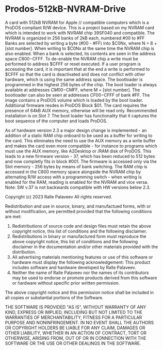 # Prodos-512kB-NVRAM-Drive
A card with 512kB NVRAM for Apple // compatible computers which is a ProDOS compliant R/W device.
This is a project based on my NVRAM card which is intended to work with NVRAM chip 39SF040 and compatible.
The NVRAM is organized in 256 banks of 2kB each, numbered #00 to #FF Banks are selected by writing a byte (#00 - #FF) into $C0Nx, where N = 8 + [slot number].
When writing to $C0Nx at the same time the NVRAM chip is also enabled. When a bank is selected, its contents are seen in the address space $C800-$CFFF.
To de-enable the NVRAM chip a write must be performed to address $CFFF or reset executed. If a user program is accessing the card,
it is important that at the end a write is performed to $CFFF so that the card is deactivated and does not conflict with other hardware,
which is using the same address space.
The bootloader is programmed in the highest 256 bytes of the chip. The boot loader is always available at addresses $CM00-$CMFF, where M = [slot number].
The bootloader can also be seen at addresses $CF00-$CFFF of bank #FF.
The image contains a ProDOS volume which is loaded by the boot loader. Additional firmware resdes in ProDOS Block $01.
The card requires the presence of 64kB AUX memory, otherwise will be read only.
Recommended installation is on Slot 7. The boot loader has functionality that it captures the boot sequence of the computer and loads ProDOS.

As of hardware version 2.3 a major design change is implemented - an addition of a static RAM chip onboard to be used as a buffer for writing to the card. This eliminates the need to use the AUX memory as a write buffer and makes the card even more compatible - for instance to programs which must use the AUX memory, like A2Desktop or /RAM disk of ProDOS. This leads to a new firmware version - 37, which has been reduced to 512 bytes and now completly fits in block #001. The firmware is accessed only via the Slot memory - 256 bytes by means of bank switching. The RAM chip is accessed in the C800 memory space alongside the NVRAM chip by alternating R/W access with a programming switch - when writing is enabled for the RAM, reading is enabled for the NVRAM and vice versa. Note: SW v.37 is not backwards compatible with HW versions below 2.3.

Copyright (c) 2023 Ralle Palaveev
All rights reserved.

Redistribution and use in source, binary, and manufactued forms, with or without
modification, are permitted provided that the following conditions are met:
1. Redistributions of source code and design files must retain the above copyright
   notice, this list of conditions and the following disclaimer.
2. Redistributions in binary or manufactured form must reproduce the above copyright
   notice, this list of conditions and the following disclaimer in the
   documentation and/or other materials provided with the distribution.
3. All advertising materials mentioning features or use of this software
   or hardware must display the following acknowledgement:
   This product includes software and hardware developed by Ralle Palaveev.
4. Neither the name of Ralle Palaveev nor the
   names of its contributors may be used to endorse or promote products
   derived from this software or hardware without specific prior written permission.

The above copyright notice and this permission notice shall be included in all
copies or substantial portions of the Software.

THE SOFTWARE IS PROVIDED "AS IS", WITHOUT WARRANTY OF ANY KIND, EXPRESS OR
IMPLIED, INCLUDING BUT NOT LIMITED TO THE WARRANTIES OF MERCHANTABILITY,
FITNESS FOR A PARTICULAR PURPOSE AND NONINFRINGEMENT. IN NO EVENT SHALL THE
AUTHORS OR COPYRIGHT HOLDERS BE LIABLE FOR ANY CLAIM, DAMAGES OR OTHER
LIABILITY, WHETHER IN AN ACTION OF CONTRACT, TORT OR OTHERWISE, ARISING FROM,
OUT OF OR IN CONNECTION WITH THE SOFTWARE OR THE USE OR OTHER DEALINGS IN THE
SOFTWARE.

